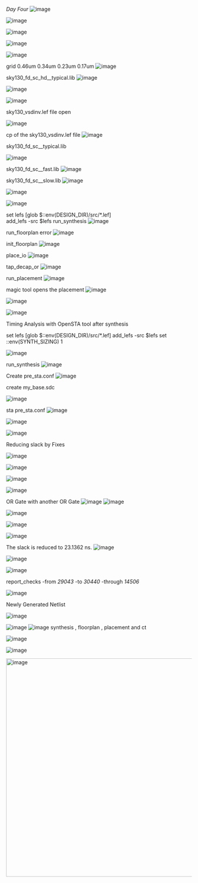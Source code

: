 *Day Four*
![image](https://github.com/piyushk246/Digital_VLSI_SoC_Design_And_Planning/assets/65733681/7573013d-c7b1-4568-9a6d-91ffa20138f9)

![image](https://github.com/piyushk246/Digital_VLSI_SoC_Design_And_Planning/assets/65733681/047b8cc8-83dd-42a7-a491-951ed36a745d)

![image](https://github.com/piyushk246/Digital_VLSI_SoC_Design_And_Planning/assets/65733681/028b2b00-fde5-444b-bdb4-d181d619755f)

![image](https://github.com/piyushk246/Digital_VLSI_SoC_Design_And_Planning/assets/65733681/081d6c5f-12ec-464a-8e52-487de025fc71)

![image](https://github.com/piyushk246/Digital_VLSI_SoC_Design_And_Planning/assets/65733681/1dcbd1fb-c037-4e97-85a7-40dc3c5e186f)

grid 0.46um 0.34um 0.23um 0.17um
![image](https://github.com/piyushk246/Digital_VLSI_SoC_Design_And_Planning/assets/65733681/bbd5dfb9-4311-4f9d-a4c3-c151d77a130f)

sky130_fd_sc_hd__typical.lib
![image](https://github.com/piyushk246/Digital_VLSI_SoC_Design_And_Planning/assets/65733681/b1a5d6d9-a928-4489-9244-c79b7d8a5604)

![image](https://github.com/piyushk246/Digital_VLSI_SoC_Design_And_Planning/assets/65733681/7e0efaa3-8ec6-4ef4-bdc2-0570d4def3de)

![image](https://github.com/piyushk246/Digital_VLSI_SoC_Design_And_Planning/assets/65733681/e02d6c9f-80fa-4b45-9e8a-4f5f7eadd066)

sky130_vsdinv.lef file open

![image](https://github.com/piyushk246/Digital_VLSI_SoC_Design_And_Planning/assets/65733681/b13d00c1-cc72-4799-8975-e48c2af2f106)


cp of the sky130_vsdinv.lef file 
![image](https://github.com/piyushk246/Digital_VLSI_SoC_Design_And_Planning/assets/65733681/74b8b3c1-fc89-4e43-8683-46f2844327f7)

sky130_fd_sc__typical.lib

![image](https://github.com/piyushk246/Digital_VLSI_SoC_Design_And_Planning/assets/65733681/58718723-d0c9-40bb-bac9-52ef7551b224)

sky130_fd_sc__fast.lib
![image](https://github.com/piyushk246/Digital_VLSI_SoC_Design_And_Planning/assets/65733681/6ca6d28c-49cd-42f7-a24e-163c3e959dc6)

sky130_fd_sc__slow.lib
![image](https://github.com/piyushk246/Digital_VLSI_SoC_Design_And_Planning/assets/65733681/0fc0928f-c9c4-4339-98e7-62b1d871da0d)


![image](https://github.com/piyushk246/Digital_VLSI_SoC_Design_And_Planning/assets/65733681/da95b75c-226f-4c3f-b8b9-0917f4cd4425)

![image](https://github.com/piyushk246/Digital_VLSI_SoC_Design_And_Planning/assets/65733681/d06bf511-d193-4fd3-9f79-5953835568ab)

set lefs [glob $::env(DESIGN_DIR)/src/*.lef]      
add_lefs -src $lefs
  run_synthesis
![image](https://github.com/piyushk246/Digital_VLSI_SoC_Design_And_Planning/assets/65733681/f753790d-097e-4551-b484-b9ec9c212c00)

run_floorplan error
![image](https://github.com/piyushk246/Digital_VLSI_SoC_Design_And_Planning/assets/65733681/a68fdcda-ff01-490d-b254-1f23a790e7b6)

  init_floorplan
  ![image](https://github.com/piyushk246/Digital_VLSI_SoC_Design_And_Planning/assets/65733681/8f596bd8-5d0e-4a74-b2e5-46af525656ae)

  place_io
  ![image](https://github.com/piyushk246/Digital_VLSI_SoC_Design_And_Planning/assets/65733681/a65b4ef9-447b-432d-847b-d60b0d9d01fe)

  tap_decap_or
    ![image](https://github.com/piyushk246/Digital_VLSI_SoC_Design_And_Planning/assets/65733681/b6badfc9-06b1-4f43-99f9-431bc21b9fa3)

run_placement
![image](https://github.com/piyushk246/Digital_VLSI_SoC_Design_And_Planning/assets/65733681/36880deb-61bb-4131-8ee3-e96e706e48fd)

magic tool opens the placement
![image](https://github.com/piyushk246/Digital_VLSI_SoC_Design_And_Planning/assets/65733681/02c72b06-cfec-4b43-a434-8c420f9d6da7)


![image](https://github.com/piyushk246/Digital_VLSI_SoC_Design_And_Planning/assets/65733681/da77af70-d6ce-4159-a882-49a400a1dc37)

![image](https://github.com/piyushk246/Digital_VLSI_SoC_Design_And_Planning/assets/65733681/cf0fb4c5-5c4c-44c4-bc20-6f07d212e47c)


Timing Analysis with OpenSTA tool after synthesis

set lefs [glob $::env(DESIGN_DIR)/src/*.lef] 
add_lefs -src $lefs 
set ::env(SYNTH_SIZING) 1 

![image](https://github.com/piyushk246/Digital_VLSI_SoC_Design_And_Planning/assets/65733681/9c0bcec8-0798-4ff9-8782-3206bdcd9be3)

run_synthesis
![image](https://github.com/piyushk246/Digital_VLSI_SoC_Design_And_Planning/assets/65733681/6405e219-826d-448b-a4ee-959dfe5176d1)

Create pre_sta.conf 
![image](https://github.com/piyushk246/Digital_VLSI_SoC_Design_And_Planning/assets/65733681/91c5251a-e3ea-48b7-84d7-a49670c62b11)

create my_base.sdc

![image](https://github.com/piyushk246/Digital_VLSI_SoC_Design_And_Planning/assets/65733681/5594aab5-d78a-40f0-85fb-77a8f7adef05)


sta pre_sta.conf
![image](https://github.com/piyushk246/Digital_VLSI_SoC_Design_And_Planning/assets/65733681/3c69d070-6d10-4f48-9e5f-fdd330a89048)

![image](https://github.com/piyushk246/Digital_VLSI_SoC_Design_And_Planning/assets/65733681/6e14020c-cf43-4acb-9ae9-1a1a956a816f)

![image](https://github.com/piyushk246/Digital_VLSI_SoC_Design_And_Planning/assets/65733681/843cd428-c645-4442-a358-2af37a008be9)

Reducing slack by Fixes

![image](https://github.com/piyushk246/Digital_VLSI_SoC_Design_And_Planning/assets/65733681/05b90720-3c70-4366-a363-5c5fb15b4c69)

![image](https://github.com/piyushk246/Digital_VLSI_SoC_Design_And_Planning/assets/65733681/c5c8b21b-1457-44ea-a3ab-e7c9a9379197)

![image](https://github.com/piyushk246/Digital_VLSI_SoC_Design_And_Planning/assets/65733681/0b6189da-cade-458a-976d-ee369a7f3d9e)

![image](https://github.com/piyushk246/Digital_VLSI_SoC_Design_And_Planning/assets/65733681/b7ffccf2-cd73-47d1-ab92-77ca1ee08c01)

OR Gate with another OR Gate
![image](https://github.com/piyushk246/Digital_VLSI_SoC_Design_And_Planning/assets/65733681/2ae922b2-9b97-4dbb-95ef-52b64359ac0b)
![image](https://github.com/piyushk246/Digital_VLSI_SoC_Design_And_Planning/assets/65733681/998960e2-9d56-4692-8293-c6b7ea17e1f1)

![image](https://github.com/piyushk246/Digital_VLSI_SoC_Design_And_Planning/assets/65733681/47826997-0b49-4e8b-af9e-fbe916e01358)

![image](https://github.com/piyushk246/Digital_VLSI_SoC_Design_And_Planning/assets/65733681/59928946-9311-4e19-806e-9f074007c679)

![image](https://github.com/piyushk246/Digital_VLSI_SoC_Design_And_Planning/assets/65733681/b1ca815f-ea33-4780-8088-4905f5f14575)

The slack is reduced to 23.1362 ns.
![image](https://github.com/piyushk246/Digital_VLSI_SoC_Design_And_Planning/assets/65733681/3e0cad89-20fc-4ded-9ffc-fe7ecd1a3115)

![image](https://github.com/piyushk246/Digital_VLSI_SoC_Design_And_Planning/assets/65733681/5e88d1a8-bf51-4994-ad58-3d967c789951)

![image](https://github.com/piyushk246/Digital_VLSI_SoC_Design_And_Planning/assets/65733681/d1268123-a19c-4ec3-bd08-e7b1576ffa36)

report_checks -from _29043_ -to _30440_ -through _14506_

![image](https://github.com/piyushk246/Digital_VLSI_SoC_Design_And_Planning/assets/65733681/ef2960af-5e0d-49e2-b83f-9d76ac265609)


Newly Generated Netlist

![image](https://github.com/piyushk246/Digital_VLSI_SoC_Design_And_Planning/assets/65733681/8ee51394-9d29-47b1-bb9a-2d13cb77f6ca)

![image](https://github.com/piyushk246/Digital_VLSI_SoC_Design_And_Planning/assets/65733681/fed35bc3-67c9-44c0-9b32-314e8188bcc1)
![image](https://github.com/piyushk246/Digital_VLSI_SoC_Design_And_Planning/assets/65733681/7fe48515-07dc-4e5b-8134-bc6b58083525)
synthesis , floorplan , placement and ct

![image](https://github.com/piyushk246/Digital_VLSI_SoC_Design_And_Planning/assets/65733681/5cbeee16-1537-4efb-a3cf-8abd6fd9952b)

![image](https://github.com/piyushk246/Digital_VLSI_SoC_Design_And_Planning/assets/65733681/2e3d1c52-df64-4fff-9612-60ca05029959)

<img width="592" alt="image" src="https://github.com/piyushk246/Digital_VLSI_SoC_Design_And_Planning/assets/65733681/9810b921-8b8d-448e-9c9f-323d692e69b1">

